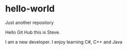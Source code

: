 # hello-world
Just another repository

Hello Git Hub this is Steve.

I am a new developer.  I enjoy learning C#, C++ and Java
